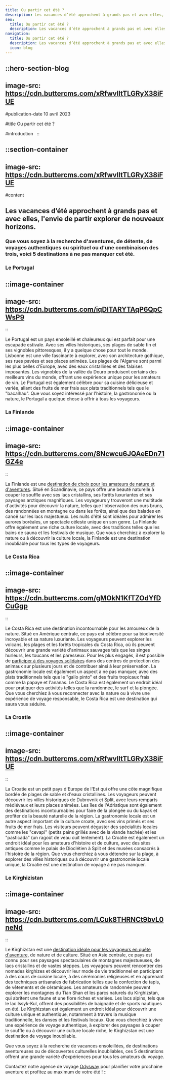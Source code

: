 ```yaml
---
title: Ou partir cet été ?
description: Les vacances d’été approchent à grands pas et avec elles, l'envie de partir explorer de nouveaux horizons. Que vous soyez à la recherche d'aventures, de détente, de voyages authentiques ou spirituel ou d'une combinaison des trois, voici 5 destinations à ne pas manquer cet été.
seo:
  title: Ou partir cet été ?
  description: Les vacances d’été approchent à grands pas et avec elles, l'envie de partir explorer de nouveaux horizons. Mais ou partir cet été ?
navigation:
  title: Ou partir cet été ?
  description: Les vacances d’été approchent à grands pas et avec elles, l'envie de partir explorer de nouveaux horizons. Que vous soyez à la recherche d'aventures, de détente, de voyages authentiques ou spirituel ou d'une combinaison des trois, voici 5 destinations à ne pas manquer cet été.
  icon: blog
---
```


::hero-section-blog
---
image-src: https://cdn.buttercms.com/xRfwvIltTLGRyX38iFUE
---
#publication-date
10 avril 2023

#title
Ou partir cet été ?

#introduction
 
::

::section-container
---
image-src: https://cdn.buttercms.com/xRfwvIltTLGRyX38iFUE
---
#content
## Les vacances d’été approchent à grands pas et avec elles, l'envie de partir explorer de nouveaux horizons.

### Que vous soyez à la recherche d'aventures, de détente, de voyages authentiques ou spirituel ou d'une combinaison des trois, voici 5 destinations à ne pas manquer cet été.

### Le Portugal

::image-container
---
image-src: https://cdn.buttercms.com/iqDlTARYTAqP6QpCWsP9
---
::

Le Portugal est un pays ensoleillé et chaleureux qui est parfait pour une escapade estivale. Avec ses villes historiques, ses plages de sable fin et ses vignobles pittoresques, il y a quelque chose pour tout le monde. Lisbonne est une ville fascinante à explorer, avec son architecture gothique, ses rues pavées et ses places animées. Les plages de l'Algarve sont parmi les plus belles d'Europe, avec des eaux cristallines et des falaises imposantes. Les vignobles de la vallée du Douro produisent certains des meilleurs vins du monde, offrant une expérience unique pour les amateurs de vin. Le Portugal est également célèbre pour sa cuisine délicieuse et variée, allant des fruits de mer frais aux plats traditionnels tels que le "bacalhau". Que vous soyez intéressé par l'histoire, la gastronomie ou la nature, le Portugal a quelque chose à offrir à tous les voyageurs.

### La Finlande

::image-container
---
image-src: https://cdn.buttercms.com/8Ncwcu6JQAeEDn71GZ4e
---
::

La Finlande est une [destination de choix pour les amateurs de nature et d'aventures](https://odysway.com/voyages/reconnexion-nature-finlande?utm_source=Article+Blog&utm_medium=Article+de+blog+%2F+ou+partir+cet+%C3%A9t%C3%A9&utm_campaign=finlande). Situé en Scandinavie, ce pays offre une beauté naturelle à couper le souffle avec ses lacs cristallins, ses forêts luxuriantes et ses paysages arctiques magnifiques. Les voyageurs y trouveront une multitude d'activités pour découvrir la nature, telles que l'observation des ours bruns, des randonnées en montagne ou dans les forêts, ainsi que des balades en canoë sur les lacs majestueux. Les nuits d'été sont idéales pour admirer les aurores boréales, un spectacle céleste unique en son genre. La Finlande offre également une riche culture locale, avec des traditions telles que les bains de sauna et les festivals de musique. Que vous cherchiez à explorer la nature ou à découvrir la culture locale, la Finlande est une destination inoubliable pour tous les types de voyageurs.

### Le Costa Rica

::image-container
---
image-src: https://cdn.buttercms.com/gMOkN1KfTZOdYfDCuGgp
---
::

Le Costa Rica est une destination incontournable pour les amoureux de la nature. Situé en Amérique centrale, ce pays est célèbre pour sa biodiversité incroyable et sa nature luxuriante. Les voyageurs peuvent explorer les volcans, les plages et les forêts tropicales du Costa Rica, où ils peuvent découvrir une grande variété d'animaux sauvages tels que les singes hurleurs, les toucans et les paresseux. Pour les plus engagés, il est possible de [participer à des voyages solidaires](https://odysway.com/voyages/refuge-animaux-costa-rica?utm_source=Article+Blog&utm_medium=Article+de+blog+%2F+ou+partir+cet+%C3%A9t%C3%A9&utm_campaign=Costa+rica) dans des centres de protection des animaux sur plusieurs jours et de contribuer ainsi à leur préservation. La gastronomie locale est également un aspect à ne pas manquer, avec des plats traditionnels tels que le "gallo pinto" et des fruits tropicaux frais comme la papaye et l'ananas. Le Costa Rica est également un endroit idéal pour pratiquer des activités telles que la randonnée, le surf et la plongée. Que vous cherchiez à vous reconnecter avec la nature ou à vivre une expérience de voyage responsable, le Costa Rica est une destination qui saura vous séduire.

### La Croatie

::image-container
---
image-src: https://cdn.buttercms.com/xRfwvIltTLGRyX38iFUE
---
::

La Croatie est un petit pays d'Europe de l'Est qui offre une côte magnifique bordée de plages de sable et d'eaux cristallines. Les voyageurs peuvent découvrir les villes historiques de Dubrovnik et Split, avec leurs remparts médiévaux et leurs places animées. Les îles de l'Adriatique sont également des destinations incontournables pour faire de la plongée ou du kayak et profiter de la beauté naturelle de la région. La gastronomie locale est un autre aspect important de la culture croate, avec ses vins primés et ses fruits de mer frais. Les visiteurs peuvent déguster des spécialités locales comme les "cevapi" (petits pains grillés avec de la viande hachée) et les "pasticada" (un ragoût de veau cuit lentement). La Croatie est également un endroit idéal pour les amateurs d'histoire et de culture, avec des sites antiques comme le palais de Dioclétien à Split et des musées consacrés à l'histoire de la région. Que vous cherchiez à vous détendre sur la plage, à explorer des villes historiques ou à découvrir une gastronomie locale unique, la Croatie est une destination de voyage à ne pas manquer.

### Le Kirghizistan

::image-container
---
image-src: https://cdn.buttercms.com/LCuk8THRNCt9bvL0neNd
---
::

Le Kirghizstan est une [destination idéale pour les voyageurs en quête d'aventure,](https://odysway.com/voyages/immersion-steppes-kirghizistan?utm_source=Article+Blog&utm_medium=Article+de+blog+%2F+ou+partir+cet+%C3%A9t%C3%A9&utm_campaign=kirghizistan) de nature et de culture. Situé en Asie centrale, ce pays est connu pour ses paysages spectaculaires de montagnes majestueuses, de lacs cristallins et de vastes steppes. Les voyageurs peuvent rencontrer des nomades kirghizes et découvrir leur mode de vie traditionnel en participant à des cours de cuisine locale, à des cérémonies religieuses et en apprenant des techniques artisanales de fabrication telles que la confection de tapis, de vêtements et de céramiques. Les amateurs de randonnée peuvent explorer les montagnes du Tian Shan et les parcs naturels du Kirghizstan, qui abritent une faune et une flore riches et variées. Les lacs alpins, tels que le lac Issyk-Kul, offrent des possibilités de baignade et de sports nautiques en été. Le Kirghizstan est également un endroit idéal pour découvrir une culture unique et authentique, notamment à travers la musique traditionnelle, les danses et les festivals locaux. Que vous cherchiez à vivre une expérience de voyage authentique, à explorer des paysages à couper le souffle ou à découvrir une culture locale riche, le Kirghizstan est une destination de voyage inoubliable.

Que vous soyez à la recherche de vacances ensoleillées, de destinations aventureuses ou de découvertes culturelles inoubliables, ces 5 destinations offrent une grande variété d'expériences pour tous les amateurs du voyage.

Contactez notre agence de voyage [Odysway](https://odysway.com/?utm_source=Article+Blog&utm_medium=Article+de+blog+%2F+ou+partir+cet+%C3%A9t%C3%A9&utm_campaign=acceuil) pour planifier votre prochaine aventure et profitez au maximum de votre été !
::
